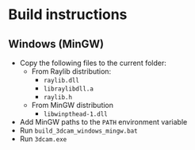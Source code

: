 # Build instructions

## Windows (MinGW)

* Copy the following files to the current folder:
  - From Raylib distribution:
    - `raylib.dll`
    - `libraylibdll.a`
    - `raylib.h`
  - From MinGW distribution
    - `libwinpthead-1.dll`
* Add MinGW paths to the `PATH` environment variable
* Run `build_3dcam_windows_mingw.bat`
* Run `3dcam.exe`

